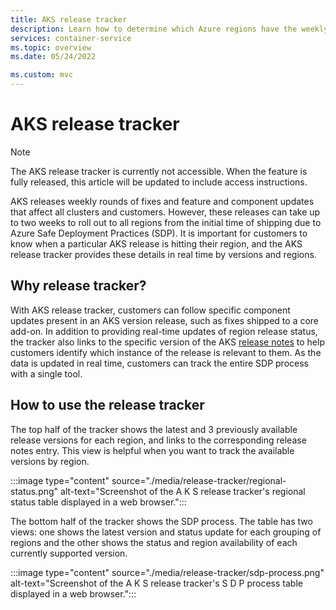 ```yaml
---
title: AKS release tracker
description: Learn how to determine which Azure regions have the weekly AKS release deployments rolled out in real time. 
services: container-service
ms.topic: overview
ms.date: 05/24/2022

ms.custom: mvc
---
```


# AKS release tracker

> [!NOTE]
> The AKS release tracker is currently not accessible. When the feature is fully released, this article will be updated to include access instructions.

AKS releases weekly rounds of fixes and feature and component updates that affect all clusters and customers. However, these releases can take up to two weeks to roll out to all regions from the initial time of shipping due to Azure Safe Deployment Practices (SDP). It is important for customers to know when a particular AKS release is hitting their region, and the AKS release tracker provides these details in real time by versions and regions.

## Why release tracker?

With AKS release tracker, customers can follow specific component updates present in an AKS version release, such as fixes shipped to a core add-on. In addition to providing real-time updates of region release status, the tracker also links to the specific version of the AKS [release notes][aks-release] to help customers identify which instance of the release is relevant to them. As the data is updated in real time, customers can track the entire SDP process with a single tool.

## How to use the release tracker

The top half of the tracker shows the latest and 3 previously available release versions for each region, and links to the corresponding release notes entry. This view is helpful when you want to track the available versions by region.

:::image type="content" source="./media/release-tracker/regional-status.png" alt-text="Screenshot of the A K S release tracker's regional status table displayed in a web browser.":::

The bottom half of the tracker shows the SDP process. The table has two views: one shows the latest version and status update for each grouping of regions and the other shows the status and region availability of each currently supported version.

:::image type="content" source="./media/release-tracker/sdp-process.png" alt-text="Screenshot of the A K S release tracker's S D P process table displayed in a web browser.":::

<!-- LINKS - external -->
[aks-release]: https://github.com/Azure/AKS/releases